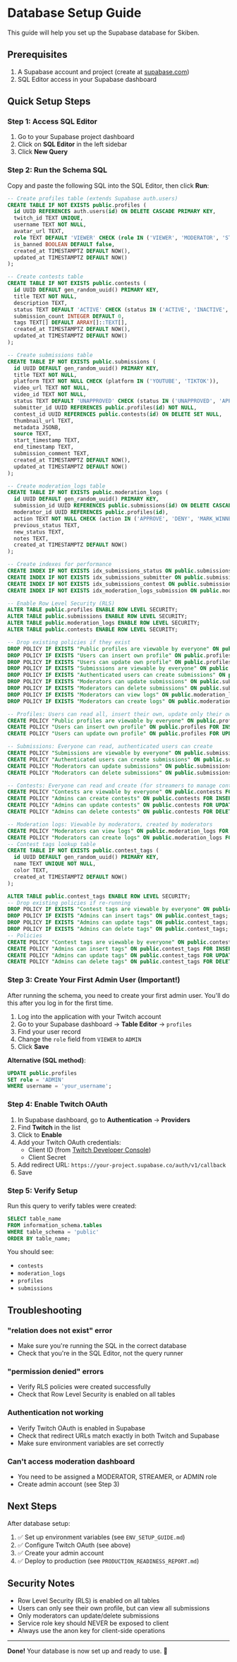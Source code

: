 # Database Setup Guide

This guide will help you set up the Supabase database for Skiben.

## Prerequisites

1. A Supabase account and project (create at [supabase.com](https://supabase.com))
2. SQL Editor access in your Supabase dashboard

## Quick Setup Steps

### Step 1: Access SQL Editor

1. Go to your Supabase project dashboard
2. Click on **SQL Editor** in the left sidebar
3. Click **New Query**

### Step 2: Run the Schema SQL

Copy and paste the following SQL into the SQL Editor, then click **Run**:

```sql
-- Create profiles table (extends Supabase auth.users)
CREATE TABLE IF NOT EXISTS public.profiles (
  id UUID REFERENCES auth.users(id) ON DELETE CASCADE PRIMARY KEY,
  twitch_id TEXT UNIQUE,
  username TEXT NOT NULL,
  avatar_url TEXT,
  role TEXT DEFAULT 'VIEWER' CHECK (role IN ('VIEWER', 'MODERATOR', 'STREAMER', 'ADMIN')),
  is_banned BOOLEAN DEFAULT false,
  created_at TIMESTAMPTZ DEFAULT NOW(),
  updated_at TIMESTAMPTZ DEFAULT NOW()
);

-- Create contests table
CREATE TABLE IF NOT EXISTS public.contests (
  id UUID DEFAULT gen_random_uuid() PRIMARY KEY,
  title TEXT NOT NULL,
  description TEXT,
  status TEXT DEFAULT 'ACTIVE' CHECK (status IN ('ACTIVE', 'INACTIVE', 'ENDED')),
  submission_count INTEGER DEFAULT 0,
  tags TEXT[] DEFAULT ARRAY[]::TEXT[],
  created_at TIMESTAMPTZ DEFAULT NOW(),
  updated_at TIMESTAMPTZ DEFAULT NOW()
);

-- Create submissions table
CREATE TABLE IF NOT EXISTS public.submissions (
  id UUID DEFAULT gen_random_uuid() PRIMARY KEY,
  title TEXT NOT NULL,
  platform TEXT NOT NULL CHECK (platform IN ('YOUTUBE', 'TIKTOK')),
  video_url TEXT NOT NULL,
  video_id TEXT NOT NULL,
  status TEXT DEFAULT 'UNAPPROVED' CHECK (status IN ('UNAPPROVED', 'APPROVED', 'DENIED', 'WINNER')),
  submitter_id UUID REFERENCES public.profiles(id) NOT NULL,
  contest_id UUID REFERENCES public.contests(id) ON DELETE SET NULL,
  thumbnail_url TEXT,
  metadata JSONB,
  source TEXT,
  start_timestamp TEXT,
  end_timestamp TEXT,
  submission_comment TEXT,
  created_at TIMESTAMPTZ DEFAULT NOW(),
  updated_at TIMESTAMPTZ DEFAULT NOW()
);

-- Create moderation_logs table
CREATE TABLE IF NOT EXISTS public.moderation_logs (
  id UUID DEFAULT gen_random_uuid() PRIMARY KEY,
  submission_id UUID REFERENCES public.submissions(id) ON DELETE CASCADE,
  moderator_id UUID REFERENCES public.profiles(id),
  action TEXT NOT NULL CHECK (action IN ('APPROVE', 'DENY', 'MARK_WINNER', 'UNAPPROVE', 'REMOVE', 'BAN_USER')),
  previous_status TEXT,
  new_status TEXT,
  notes TEXT,
  created_at TIMESTAMPTZ DEFAULT NOW()
);

-- Create indexes for performance
CREATE INDEX IF NOT EXISTS idx_submissions_status ON public.submissions(status);
CREATE INDEX IF NOT EXISTS idx_submissions_submitter ON public.submissions(submitter_id);
CREATE INDEX IF NOT EXISTS idx_submissions_contest ON public.submissions(contest_id);
CREATE INDEX IF NOT EXISTS idx_moderation_logs_submission ON public.moderation_logs(submission_id);

-- Enable Row Level Security (RLS)
ALTER TABLE public.profiles ENABLE ROW LEVEL SECURITY;
ALTER TABLE public.submissions ENABLE ROW LEVEL SECURITY;
ALTER TABLE public.moderation_logs ENABLE ROW LEVEL SECURITY;
ALTER TABLE public.contests ENABLE ROW LEVEL SECURITY;

-- Drop existing policies if they exist
DROP POLICY IF EXISTS "Public profiles are viewable by everyone" ON public.profiles;
DROP POLICY IF EXISTS "Users can insert own profile" ON public.profiles;
DROP POLICY IF EXISTS "Users can update own profile" ON public.profiles;
DROP POLICY IF EXISTS "Submissions are viewable by everyone" ON public.submissions;
DROP POLICY IF EXISTS "Authenticated users can create submissions" ON public.submissions;
DROP POLICY IF EXISTS "Moderators can update submissions" ON public.submissions;
DROP POLICY IF EXISTS "Moderators can delete submissions" ON public.submissions;
DROP POLICY IF EXISTS "Moderators can view logs" ON public.moderation_logs;
DROP POLICY IF EXISTS "Moderators can create logs" ON public.moderation_logs;

-- Profiles: Users can read all, insert their own, update only their own
CREATE POLICY "Public profiles are viewable by everyone" ON public.profiles FOR SELECT USING (true);
CREATE POLICY "Users can insert own profile" ON public.profiles FOR INSERT WITH CHECK (auth.uid() = id);
CREATE POLICY "Users can update own profile" ON public.profiles FOR UPDATE USING (auth.uid() = id);

-- Submissions: Everyone can read, authenticated users can create
CREATE POLICY "Submissions are viewable by everyone" ON public.submissions FOR SELECT USING (true);
CREATE POLICY "Authenticated users can create submissions" ON public.submissions FOR INSERT WITH CHECK (auth.uid() = submitter_id AND NOT (SELECT is_banned FROM public.profiles WHERE id = auth.uid()));
CREATE POLICY "Moderators can update submissions" ON public.submissions FOR UPDATE USING ((SELECT role FROM public.profiles WHERE id = auth.uid()) IN ('MODERATOR', 'STREAMER', 'ADMIN'));
CREATE POLICY "Moderators can delete submissions" ON public.submissions FOR DELETE USING ((SELECT role FROM public.profiles WHERE id = auth.uid()) IN ('MODERATOR', 'STREAMER', 'ADMIN'));

-- Contests: Everyone can read and create (for streamers to manage contests)
CREATE POLICY "Contests are viewable by everyone" ON public.contests FOR SELECT USING (true);
CREATE POLICY "Admins can create contests" ON public.contests FOR INSERT WITH CHECK ((SELECT role FROM public.profiles WHERE id = auth.uid()) IN ('ADMIN', 'STREAMER'));
CREATE POLICY "Admins can update contests" ON public.contests FOR UPDATE USING ((SELECT role FROM public.profiles WHERE id = auth.uid()) IN ('ADMIN', 'STREAMER'));
CREATE POLICY "Admins can delete contests" ON public.contests FOR DELETE USING ((SELECT role FROM public.profiles WHERE id = auth.uid()) IN ('ADMIN', 'STREAMER'));

-- Moderation logs: Viewable by moderators, created by moderators
CREATE POLICY "Moderators can view logs" ON public.moderation_logs FOR SELECT USING ((SELECT role FROM public.profiles WHERE id = auth.uid()) IN ('MODERATOR', 'STREAMER', 'ADMIN'));
CREATE POLICY "Moderators can create logs" ON public.moderation_logs FOR INSERT WITH CHECK ((SELECT role FROM public.profiles WHERE id = auth.uid()) IN ('MODERATOR', 'STREAMER', 'ADMIN'));
-- Contest tags lookup table
CREATE TABLE IF NOT EXISTS public.contest_tags (
  id UUID DEFAULT gen_random_uuid() PRIMARY KEY,
  name TEXT UNIQUE NOT NULL,
  color TEXT,
  created_at TIMESTAMPTZ DEFAULT NOW()
);

ALTER TABLE public.contest_tags ENABLE ROW LEVEL SECURITY;
-- Drop existing policies if re-running
DROP POLICY IF EXISTS "Contest tags are viewable by everyone" ON public.contest_tags;
DROP POLICY IF EXISTS "Admins can insert tags" ON public.contest_tags;
DROP POLICY IF EXISTS "Admins can update tags" ON public.contest_tags;
DROP POLICY IF EXISTS "Admins can delete tags" ON public.contest_tags;
-- Policies
CREATE POLICY "Contest tags are viewable by everyone" ON public.contest_tags FOR SELECT USING (true);
CREATE POLICY "Admins can insert tags" ON public.contest_tags FOR INSERT WITH CHECK ((SELECT role FROM public.profiles WHERE id = auth.uid()) = 'ADMIN');
CREATE POLICY "Admins can update tags" ON public.contest_tags FOR UPDATE USING ((SELECT role FROM public.profiles WHERE id = auth.uid()) = 'ADMIN');
CREATE POLICY "Admins can delete tags" ON public.contest_tags FOR DELETE USING ((SELECT role FROM public.profiles WHERE id = auth.uid()) = 'ADMIN');
```

### Step 3: Create Your First Admin User (Important!)

After running the schema, you need to create your first admin user. You'll do this after you log in for the first time.

1. Log into the application with your Twitch account
2. Go to your Supabase dashboard → **Table Editor** → `profiles`
3. Find your user record
4. Change the `role` field from `VIEWER` to `ADMIN`
5. Click **Save**

**Alternative (SQL method)**:
```sql
UPDATE public.profiles 
SET role = 'ADMIN' 
WHERE username = 'your_username';
```

### Step 4: Enable Twitch OAuth

1. In Supabase dashboard, go to **Authentication** → **Providers**
2. Find **Twitch** in the list
3. Click to **Enable**
4. Add your Twitch OAuth credentials:
   - Client ID (from [Twitch Developer Console](https://dev.twitch.tv/console))
   - Client Secret
5. Add redirect URL: `https://your-project.supabase.co/auth/v1/callback`
6. Save

### Step 5: Verify Setup

Run this query to verify tables were created:

```sql
SELECT table_name 
FROM information_schema.tables 
WHERE table_schema = 'public' 
ORDER BY table_name;
```

You should see:
- `contests`
- `moderation_logs`
- `profiles`
- `submissions`

## Troubleshooting

### "relation does not exist" error
- Make sure you're running the SQL in the correct database
- Check that you're in the SQL Editor, not the query runner

### "permission denied" errors
- Verify RLS policies were created successfully
- Check that Row Level Security is enabled on all tables

### Authentication not working
- Verify Twitch OAuth is enabled in Supabase
- Check that redirect URLs match exactly in both Twitch and Supabase
- Make sure environment variables are set correctly

### Can't access moderation dashboard
- You need to be assigned a MODERATOR, STREAMER, or ADMIN role
- Create admin account (see Step 3)

## Next Steps

After database setup:
1. ✅ Set up environment variables (see `ENV_SETUP_GUIDE.md`)
2. ✅ Configure Twitch OAuth (see above)
3. ✅ Create your admin account
4. ✅ Deploy to production (see `PRODUCTION_READINESS_REPORT.md`)

## Security Notes

- Row Level Security (RLS) is enabled on all tables
- Users can only see their own profile, but can view all submissions
- Only moderators can update/delete submissions
- Service role key should NEVER be exposed to client
- Always use the anon key for client-side operations

---

**Done!** Your database is now set up and ready to use. 🚀

